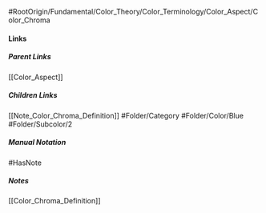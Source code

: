 #RootOrigin/Fundamental/Color_Theory/Color_Terminology/Color_Aspect/Color_Chroma
#### Links
##### Parent Links
[[Color_Aspect]]
##### Children Links
[[Note_Color_Chroma_Definition]]
#Folder/Category
#Folder/Color/Blue
#Folder/Subcolor/2
##### Manual Notation

#HasNote
##### Notes
[[Color_Chroma_Definition]]

